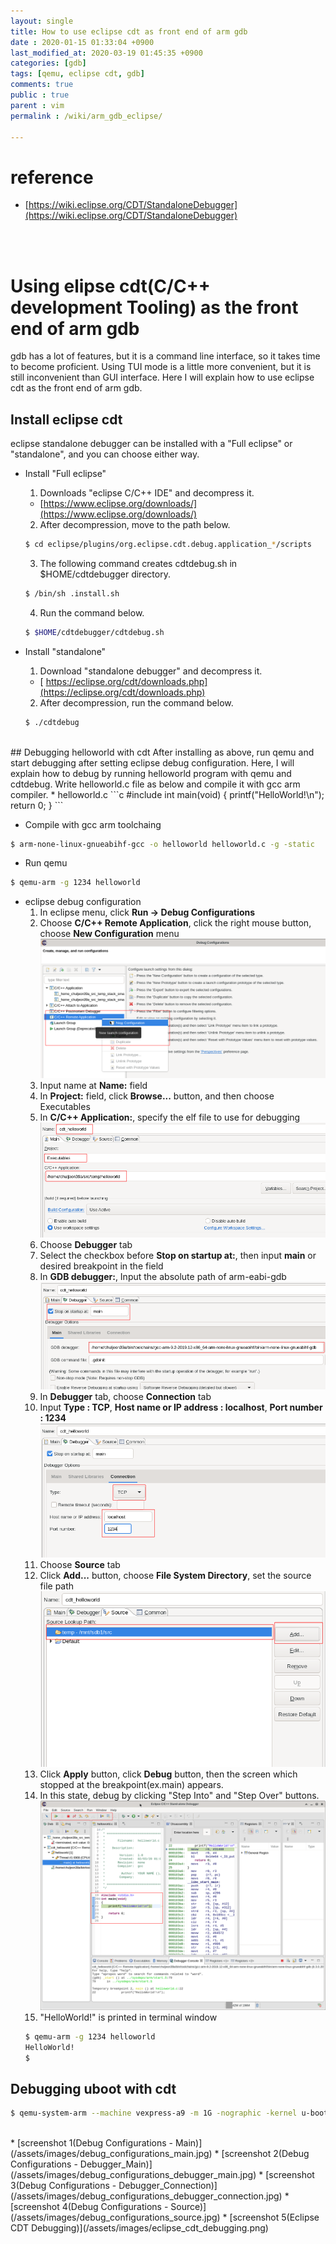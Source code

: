 ```yaml
---
layout: single
title: How to use eclipse cdt as front end of arm gdb
date : 2020-01-15 01:33:04 +0900
last_modified_at: 2020-03-19 01:45:35 +0900
categories: [gdb]
tags: [qemu, eclipse cdt, gdb]
comments: true
public : true
parent : vim
permalink : /wiki/arm_gdb_eclipse/

---
```

# reference
  * [https://wiki.eclipse.org/CDT/StandaloneDebugger](https://wiki.eclipse.org/CDT/StandaloneDebugger)
<br />
<br />

# Using elipse cdt(C/C++ development Tooling) as the front end of arm gdb
 gdb has a lot of features, but it is a command line interface, so it takes time to become proficient. Using TUI mode is a little more convenient, but it is still inconvenient than GUI interface. Here I will explain how to use eclipse cdt as the front end of arm gdb.
## Install eclipse cdt
  eclipse standalone debugger can be installed with a "Full eclipse" or "standalone", and you can choose either way.
* Install "Full eclipse"
  1. Downloads "eclipse C/C++ IDE" and decompress it.
    * [https://www.eclipse.org/downloads/](https://www.eclipse.org/downloads/)
  2. After decompression, move to the path below.
    ```bash
    $ cd eclipse/plugins/org.eclipse.cdt.debug.application_*/scripts
    ```
  3. The following command creates cdtdebug.sh in $HOME/cdtdebugger directory.
    ```bash
    $ /bin/sh .install.sh
    ```
  4. Run the command below.
    ```bash
    $ $HOME/cdtdebugger/cdtdebug.sh
    ```

* Install "standalone"
  1. Download "standalone debugger" and decompress it.
    * [ https://eclipse.org/cdt/downloads.php](https://eclipse.org/cdt/downloads.php)
  2. After decompression, run the command below.
    ```bash
    $ ./cdtdebug
    ```

<br />
## Debugging helloworld with cdt
 After installing as above, run qemu and start debugging after setting eclipse debug configuration. Here, I will explain how to debug by running helloworld program with qemu and cdtdebug. Write helloworld.c file as below and compile it with gcc arm compiler.
* helloworld.c
```c
#include <stdio.h>
int main(void)
{
	printf("HelloWorld!\n");
	return 0;
}
```

* Compile with gcc arm toolchaing
```bash
$ arm-none-linux-gnueabihf-gcc -o helloworld helloworld.c -g -static
```

* Run qemu
```bash
$ qemu-arm -g 1234 helloworld
```

* eclipse debug configuration
  1. In eclipse menu, click **Run -> Debug Configurations**
  2. Choose **C/C++ Remote Application**, click the right mouse button, choose **New Configuration** menu
  ![title](/assets/images/cdt_new_configuration.png)
  3. Input name at **Name:** field
  4. In **Project:** field, click **Browse...** button, and then choose Executables
  5. In **C/C++ Application:**, specify the elf file to use for debugging
  ![title](/assets/images/cdt_configuration_main.png)
  6. Choose **Debugger** tab
  7. Select the checkbox before **Stop on startup at:**, then input **main** or desired breakpoint in the field
  8. In **GDB debugger:**, Input the absolute path of arm-eabi-gdb
  ![title](/assets/images/cdt_configuration_debug.png)
  9. In **Debugger** tab, choose **Connection** tab
  10. Input **Type : TCP**, **Host name or IP address : localhost**, **Port number : 1234**
  ![title](/assets/images/cdt_configuration_debug_connection.png)
  11. Choose **Source** tab
  12. Click **Add...** button, choose **File System Directory**, set the source file path
  ![title](/assets/images/cdt_configuration_source.png)
  13. Click **Apply** button, click **Debug** button, then the screen which stopped at the breakpoint(ex.main) appears.
  14. In this state, debug by clicking "Step Into" and "Step Over" buttons.
  ![title](/assets/images/cdt_helloworld_debug.png)
  15. "HelloWorld!" is printed in terminal window
  ```bash
  $ qemu-arm -g 1234 helloworld
  HelloWorld!
  $
  ```

## Debugging uboot with cdt
```bash
$ qemu-system-arm --machine vexpress-a9 -m 1G -nographic -kernel u-boot -s -S
```

<br />
* [screenshot 1(Debug Configurations - Main)](/assets/images/debug_configurations_main.jpg)
* [screenshot 2(Debug Configurations - Debugger_Main)](/assets/images/debug_configurations_debugger_main.jpg)
* [screenshot 3(Debug Configurations - Debugger_Connection)](/assets/images/debug_configurations_debugger_connection.jpg)
* [screenshot 4(Debug Configurations - Source)](/assets/images/debug_configurations_source.jpg)
* [screenshot 5(Eclipse CDT Debugging)](/assets/images/eclipse_cdt_debugging.png)




